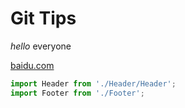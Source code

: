 # Git Tips


 *hello* everyone

 [baidu.com](baidu.com)

```js
import Header from './Header/Header';
import Footer from './Footer';

```
